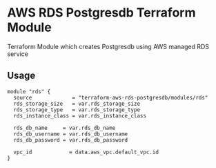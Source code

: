 # AWS RDS Postgresdb Terraform Module
Terraform Module which creates Postgresdb using AWS managed RDS service

## Usage

```hcl
module "rds" {
  source             = "terraform-aws-rds-postgresdb/modules/rds"
  rds_storage_size   = var.rds_storage_size
  rds_storage_type   = var.rds_storage_type
  rds_instance_class = var.rds_instance_class

  rds_db_name     = var.rds_db_name
  rds_db_username = var.rds_db_username
  rds_db_password = var.rds_db_password

  vpc_id            = data.aws_vpc.default_vpc.id
}
```


